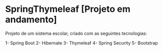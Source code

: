 # SpringThymeleaf [Projeto em andamento]



Projeto de um sistema escolar, criado com as seguintes tecnologias:

1- Spring Boot
2- Hibernate
3- Thymeleaf
4- Spring Security
5- Bootstrap
